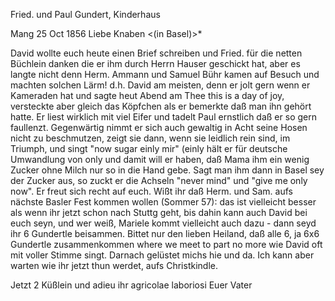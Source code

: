 Fried. und Paul Gundert, Kinderhaus

 Mang 25 Oct 1856
Liebe Knaben <(in Basel)>*

David wollte euch heute einen Brief schreiben und Fried. für die netten Büchlein danken die er ihm durch Herrn Hauser geschickt hat, aber es langte nicht denn Herm. Ammann und Samuel Bühr kamen auf Besuch und machten solchen Lärm! d.h. David am meisten, denn er jolt gern wenn er Kameraden hat und sagte heut Abend am Thee this is a day of joy, versteckte aber gleich das Köpfchen als er bemerkte daß man ihn gehört hatte. Er liest wirklich mit viel Eifer und tadelt Paul ernstlich daß er so gern faullenzt. Gegenwärtig nimmt er sich auch gewaltig in Acht seine Hosen nicht zu beschmutzen, zeigt sie dann, wenn sie leidlich rein sind, im Triumph, und singt "now sugar einly mir" (einly hält er für deutsche Umwandlung von only und damit will er haben, daß Mama ihm ein wenig Zucker ohne Milch nur so in die Hand gebe. Sagt man ihm dann in Basel sey der Zucker aus, so zuckt er die Achseln "never mind" und "give me only now". Er freut sich recht auf euch. 
Wißt ihr daß Herm. und Sam. aufs nächste Basler Fest kommen wollen (Sommer 57): das ist vielleicht besser als wenn ihr jetzt schon nach Stuttg geht, bis dahin kann auch David bei euch seyn, und wer weiß, Mariele kommt vielleicht auch dazu - dann seyd ihr 6 Gundertle beisammen. Bittet nur den lieben Heiland, daß alle 6, ja 6x6 Gundertle zusammenkommen where we meet to part no more wie David oft mit voller Stimme singt. Darnach gelüstet michs hie und da. Ich kann aber warten wie ihr jetzt thun werdet, aufs Christkindle.

Jetzt 2 Küßlein und adieu ihr agricolae laboriosi
 Euer Vater

